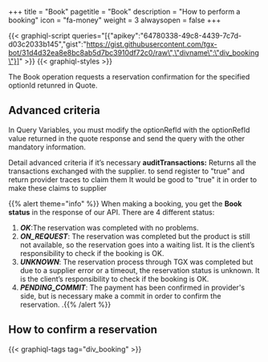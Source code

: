 +++
title = "Book"
pagetitle = "Book"
description = "How to perform a booking"
icon = "fa-money"
weight = 3
alwaysopen = false
+++

{{< graphiql-script queries="[{\"apikey\":\"64780338-49c8-4439-7c7d-d03c2033b145\",\"gist\":\"https://gist.githubusercontent.com/tgx-bot/31d4d32ea8e8bc8ab5d7bc3910df72c0/raw\",\"divname\":\"div_booking\"}]" >}}
{{< graphiql-styles >}}

The Book operation requests a reservation confirmation for the specified optionId retunred in Quote.

## Advanced criteria

In Query Variables, you must modify the optionRefId with the optionRefId value returned in the quote response and send the query with the other mandatory information.

Detail advanced criteria if it’s necessary
**auditTransactions:** Returns all the transactions exchanged with the supplier.
to send register to "true" and return provider traces to claim them
It would be good to "true" it in order to make these claims to supplier

{{% alert theme="info" %}} When making a booking, you get  the **Book status** in the response of our API. There are 4 different status: 
1. ***OK***:The reservation was completed with no problems.
2. ***ON_REQUEST***: The reservation was completed but the product is still not available, so the reservation goes into a waiting list. It is the client’s responsibility to check if the booking is OK.
3. ***UNKNOWN***: The reservation process through TGX was completed but due to a supplier error or a timeout, the reservation status is unknown. It is the client’s responsibility to check if the booking is OK. 
4. ***PENDING_COMMIT***: The payment has been confirmed in provider's side, but is necessary make a commit in order to confirm the reservation.  .{{% /alert %}}

## How to confirm a reservation

{{< graphiql-tags tag="div_booking" >}}
